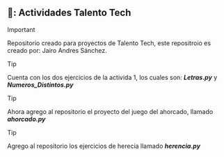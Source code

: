 ## 📓: Actividades Talento Tech
>[!IMPORTANT] 
>Repositorio creado para proyectos de Talento Tech, este repositroio es creado por: Jairo Andres Sánchez.

>[!TIP]
>Cuenta con los dos ejercicios de la activida 1, los cuales son: ***Letras.py*** y ***Numeros_Distintos.py***

>[!TIP]
>Ahora agrego al repositorio el proyecto del juego del ahorcado, llamado ***ahorcado.py***

>[!TIP]
>Agrego al repositorio los ejercicios de herecia llamado ***herencia.py***
